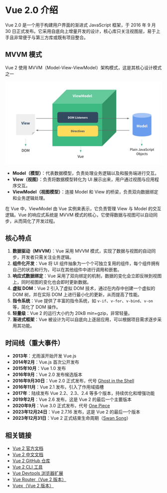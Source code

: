 # Vue 2.0 介绍

Vue 2.0 是一个用于构建用户界面的渐进式 JavaScript 框架，于 2016 年 9 月 30 日正式发布。它采用自底向上增量开发的设计，核心库只关注视图层，易于上手且非常便于与第三方库或既有项目整合。

## MVVM 模式

Vue 2 使用 MVVM（Model-View-ViewModel）架构模式，这是其核心设计模式之一

![MVVM](../images/mvvm.webp)


- **Model（模型）**：代表数据模型，负责处理业务逻辑以及和服务端进行交互。
- **View（视图）**：负责将数据模型转化为 UI 展示出来，用户通过视图与应用程序交互。
- **ViewModel（视图模型）**：连接 Model 和 View 的桥梁，负责双向数据绑定和业务逻辑处理。

在 Vue 中，ViewModel 由 Vue 实例来表示，它负责管理 View 与 Model 的交互逻辑。Vue 的响应式系统是 MVVM 模式的核心，它使得数据与视图可以自动同步，从而简化了开发过程。

## 核心特点

1. **数据驱动（MVVM）**：Vue 采用 MVVM 模式，实现了数据与视图的自动同步，开发者只需关注业务逻辑。
2. **组件化开发**：Vue 将 UI 组件抽象为一个个可独立复用的组件，每个组件拥有自己的状态和行为，可以在其他组件中进行调用和嵌套。
3. **响应式数据绑定**：Vue 采用了双向绑定的机制，数据的变化会立即反映到视图上，同时视图的变化也会即时更新数据。
4. **虚拟 DOM**：Vue 2 引入了虚拟 DOM 技术，通过在内存中创建一个虚拟的 DOM 树，并在实际 DOM 上进行最小化的更新，从而提高了性能。
5. **指令系统**：Vue 提供了丰富的指令系统，如 `v-if`、`v-for`、`v-bind`、`v-on` 等，简化了 DOM 操作。
6. **轻量级**：Vue 2 的运行大小约为 20kB min+gzip，非常轻量。
7. **渐进式框架**：Vue 被设计为可以自底向上逐层应用，可以根据项目需求逐步采用其功能。

## 时间线（重大事件）

- **2013年**：尤雨溪开始开发 Vue.js
- **2014年2月**：Vue.js 首次公开发布
- **2015年10月**：Vue 1.0 发布
- **2016年9月**：Vue 2.0 发布候选版本
- **2016年9月30日**：Vue 2.0 正式发布，代号 [Ghost in the Shell](https://github.com/vuejs/vue/releases/tag/v2.0.0)
- **2016年11月**：Vue 2.1 发布，引入了作用域插槽
- **2017年**：陆续发布 Vue 2.2、2.3、2.4 等多个版本，持续优化和增强功能
- **2019年2月**：Vue 2.6 发布，这是 Vue 2 的最后一个主要版本
- **2020年9月**：Vue 3.0 正式发布，代号 [One Piece](https://github.com/vuejs/core/releases/tag/v3.0.0)
- **2023年12月24日**：Vue 2.7.16 发布，这是 Vue 2 的最后一个版本
- **2023年12月31日**：Vue 2 正式结束生命周期（[Swan Song](https://github.com/vuejs/vue/releases/tag/v2.7.16)）

## 相关链接

- [Vue 2 官方文档](https://v2.vuejs.org/v2/guide/)
- [Vue 2 中文文档](https://cn.vuejs.org/v2/guide/)
- [Vue 2 GitHub 仓库](https://github.com/vuejs/vue)
- [Vue 2 CLI 工具](https://cli.vuejs.org/)
- [Vue Devtools 浏览器扩展](https://chrome.google.com/webstore/detail/vuejs-devtools/nhdogjmejiglipccpnnnanhbledajbpd)
- [Vue Router（Vue 2 版本）](https://v3.router.vuejs.org/zh/)
- [Vuex（Vue 2 版本）](https://v3.vuex.vuejs.org/zh/)
